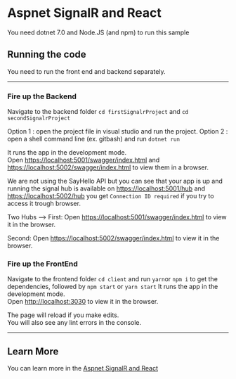 # Aspnet SignalR and React

You need dotnet 7.0 and Node.JS (and npm) to run this sample

## Running the code

You need to run the front end and backend separately.

---

### Fire up the Backend

Navigate to the backend folder `cd firstSignalrProject` and `cd secondSignalrProject`

Option 1 : open the project file in visual studio and run the project.
Option 2 : open a shell command line (ex. gitbash) and run `dotnet run`

It runs the app in the development mode.\
Open [https://localhost:5001/swagger/index.html](https://localhost:5001/swagger/index.html) and
[https://localhost:5002/swagger/index.html](https://localhost:5002/swagger/index.html)
to view them in a browser.

We are not using the SayHello API but you can see that your app is up and running the signal hub is available on [https://localhost:5001/hub](https://localhost:5001/hub) and [https://localhost:5002/hub](https://localhost:5002/hub)
you get `Connection ID required` if you try to access it trough browser.

Two Hubs -->
First: Open [https://localhost:5001/swagger/index.html](https://localhost:5001/swagger/index.html) to view it in the browser.

Second: Open [https://localhost:5002/swagger/index.html](https://localhost:5002/swagger/index.html) to view it in the browser.

### Fire up the FrontEnd

Navigate to the frontend folder `cd client` and run `yarn`or `npm i` to get the dependencies, followed by `npm start` or `yarn start`
It runs the app in the development mode.\
Open [http://localhost:3030](http://localhost:3030) to view it in the browser.

The page will reload if you make edits.\
You will also see any lint errors in the console.

---

## Learn More

You can learn more in the [Aspnet SignalR and React](https://www.abrahamberg.com/blog/aspnet-signalr-and-react/)
